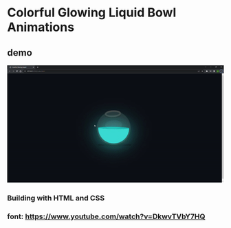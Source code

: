 # Colorful Glowing Liquid Bowl Animations

## demo
![demo](./assets/bowl-animation.gif)

### Building with HTML and CSS

### font: https://www.youtube.com/watch?v=DkwvTVbY7HQ